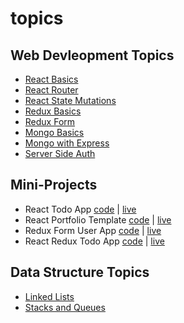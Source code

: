 # topics

## Web Devleopment Topics
- [React Basics](https://github.com/mlizchap/react-basics)
- [React Router](https://github.com/mlizchap/react-router)
- [React State Mutations](https://github.com/mlizchap/react-state-mutations)
- [Redux Basics](https://github.com/mlizchap/redux-basics)
- [Redux Form](https://github.com/mlizchap/redux-form)
- [Mongo Basics](https://github.com/mlizchap/mongo-basics)
- [Mongo with Express](https://github.com/mlizchap/mongo-express-basic)
- [Server Side Auth](https://github.com/mlizchap/server-side-auth)

## Mini-Projects
- React Todo App [code](https://github.com/mlizchap/react-todo-app) | [live](https://mlizchap.github.io/react-todo-app/) 
- React Portfolio Template [code](https://github.com/mlizchap/portfolio-template) | [live](http://mlizchap.github.io/portfolio-template)
- Redux Form User App [code](https://github.com/mlizchap/redux-form-user-app) | [live](https://mlizchap.github.io/redux-form-user-app/)
- React Redux Todo App [code](https://github.com/mlizchap/react-redux-todo) | [live](https://mlizchap.github.io/react-redux-todo/)

## Data Structure Topics
- [Linked Lists](https://github.com/mlizchap/JS-linked-list)
- [Stacks and Queues](https://github.com/mlizchap/stacks-and-queues)
